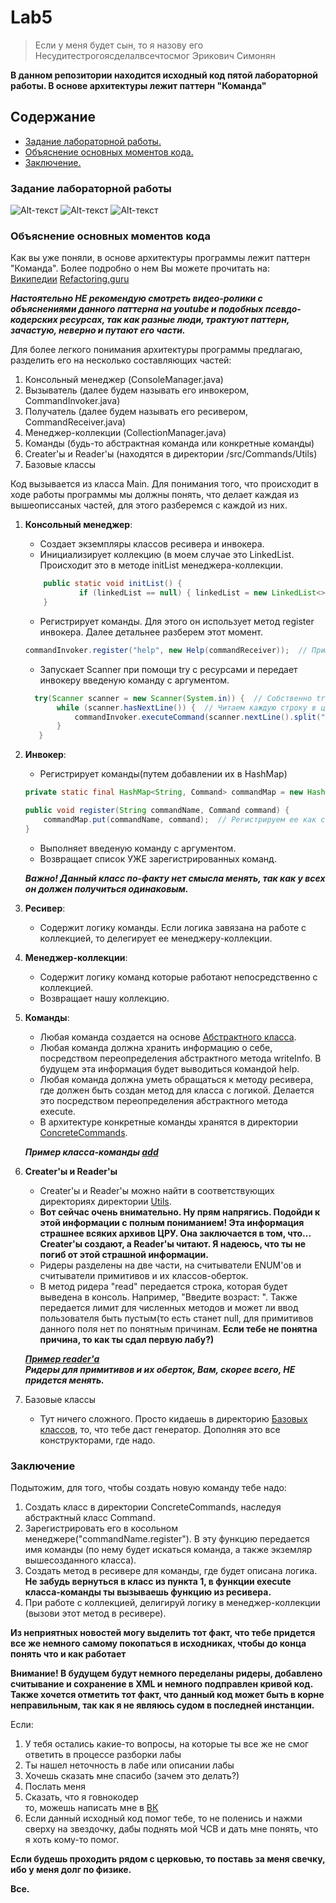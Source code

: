 # Lab5
> Если у меня будет сын, то я назову его Несудитестрогоясделалвсечтосмог Эрикович Симонян
>
**В данном репозитории находится исходный код пятой лабораторной работы. В основе архитектуры лежит паттерн "Команда"**

## Содержание
* [Задание лабораторной работы.](#Задание)
* [Объяснение основных моментов кода.](#Пояснения)
* [Заключение.](#Заключение)

### Задание лабораторной работы <a name="Задание"></a>
![Alt-текст](https://i.imgur.com/qo6y1nv.jpg)
![Alt-текст](https://i.imgur.com/7o0ADIy.jpg)
![Alt-текст](https://i.imgur.com/4AqAKRX.jpg)


### Объяснение основных моментов кода <a name="Пояснения"></a>
Как вы уже поняли, в основе архитектуры программы лежит паттерн "Команда". Более подробно о нем Вы можете прочитать на:  
[Википедии](https://ru.wikipedia.org/wiki/%D0%9A%D0%BE%D0%BC%D0%B0%D0%BD%D0%B4%D0%B0_(%D1%88%D0%B0%D0%B1%D0%BB%D0%BE%D0%BD_%D0%BF%D1%80%D0%BE%D0%B5%D0%BA%D1%82%D0%B8%D1%80%D0%BE%D0%B2%D0%B0%D0%BD%D0%B8%D1%8F))  
[Refactoring.guru](https://refactoring.guru/ru/design-patterns/command)   
  
***Настоятельно НЕ рекомендую смотреть видео-ролики с объяснениями данного паттерна на youtube и подобных псевдо-кодерских ресурсах, так как разные люди, трактуют паттерн, зачастую, неверно и путают его части.***

Для более легкого понимания архитектуры программы предлагаю, разделить его на несколько составляющих частей:  
1. Консольный менеджер (ConsoleManager.java)
2. Вызыватель (далее будем называть его инвокером, CommandInvoker.java)
3. Получатель (далее будем называть его ресивером, CommandReceiver.java)
4. Менеджер-коллекции (CollectionManager.java)
5. Команды (будь-то абстрактная команда или конкретные команды)
6. Creater'ы и Reader'ы (находятся в директории /src/Commands/Utils)
7. Базовые классы

Код вызывается из класса Main. Для понимания того, что происходит в ходе работы программы мы должны понять, что делает каждая из вышеописсаных
частей, для этого разберемся с каждой из них.  
1. **Консольный менеджер**:
     + Создает экземпляры классов ресивера и инвокера.
     + Инициализирует коллекцию (в моем случае это LinkedList. Происходит это в методе initList менеджера-коллекции.
    ```Java
        public static void initList() {
                if (linkedList == null) { linkedList = new LinkedList<>(); creationDate = ZonedDateTime.now(); }  // Как видим, создается он только в том случае, если он null, то есть еще не создан. Более детально можно разобраться в самом исходном коде класса.
        }
     ```
     + Регистрирует команды. Для этого он использует метод register инвокера. Далее детальнее разберем этот момент.
     ```Java
     commandInvoker.register("help", new Help(commandReceiver));  // Пример регистрации команды help.
     ```
     + Запускает Scanner при помощи try с ресурсами и передает инвокеру введеную команду с аргументом.
     ```Java
       try(Scanner scanner = new Scanner(System.in)) {  // Собственно try с ресурсами.
            while (scanner.hasNextLine()) {  // Читаем каждую строку в цикле. Метод hasNextLine гарантирует нам, что мы сможем читать даже пустые строки.
                commandInvoker.executeCommand(scanner.nextLine().split(" "));  // Разделяем введенную команду на части(на саму команду и аргумент для нее.)
            }
        }
     ```
2. **Инвокер**:
    + Регистрирует команды(путем добавлении их в HashMap)
    ```Java
    private static final HashMap<String, Command> commandMap = new HashMap<>();

    public void register(String commandName, Command command) {
        commandMap.put(commandName, command);  // Регистрируем ее как строку с названием команды и сам класс команды.
    }
     ```
    + Выполняет введеную команду с аргументом.
    + Возвращает список УЖЕ зарегистрированных команд.  
    

   ***Важно! Данный класс по-факту нет смысла менять, так как у всех он должен получиться одинаковым.***
3. **Ресивер**:
    + Содержит логику команды. Если логика завязана на работе с коллекцией, то делегирует ее менеджеру-коллекции.
4. **Менеджер-коллекции**:
    + Содержит логику команд которые работают непосредственно с коллекцией.
    + Возвращает нашу коллекцию.
5. **Команды**:
    + Любая команда создается на основе [Абстрактного класса](/src/Commands/Command.java). 
    + Любая команда должна хранить информацию о себе, посредством переопределения абстрактного метода writeInfo. В будущем эта информация будет выводиться командой help.
    + Любая команда должна уметь обращаться к методу ресивера, где должен быть создан метод для класса с логикой. Делается это посредством переопределения абстрактного метода execute.
    + В архитектуре конкретные команды хранятся в директории [ConcreteCommands](/src/Commands/ConcreteCommands).
    
    ***Пример класса-команды [add](/src/Commands/ConcreteCommands/Add.java)***
6. **Creater'ы и Reader'ы**
    + Creater'ы и Reader'ы можно найти в соответствующих директориях директории [Utils](/src/Commands/Utils).
    + **Вот сейчас очень внимательно. Ну прям напрягись. Подойди к этой информации с полным пониманием! Эта информация страшнее всяких архивов ЦРУ. Она заключается в том, что... Creater'ы создают, а Reader'ы читают. Я надеюсь, что ты не погиб от этой страшной информации.**
    + Ридеры разделены на две части, на считыватели ENUM'ов и считыватели примитивов и их классов-оберток.
    + В метод ридера "read" передается строка, которая будет выведена в консоль. Например, "Введите возраст: ". Также передается лимит для численных методов и может ли ввод пользователя быть пустым(то есть станет null, для примитивов данного поля нет по понятным причинам. **Если тебе не понятна причина, то как ты сдал первую лабу?)**
    
    ***[Пример reader'а](src/Commands/Utils/Readers/PrimitiveAndReferenceReaders/PrimitiveIntReader.java)***  
    ***Ридеры для примитивов и их оберток, Вам, скорее всего, НЕ придется менять.***
7. Базовые классы
    + Тут ничего сложного. Просто кидаешь в директорию [Базовых классов](/src/BasicClasses), то, что тебе даст генератор. Дополняя это все конструкторами, где надо.
    
### Заключение <a name="Заключение"></a>
Подытожим, для того, чтобы создать новую команду тебе надо:
1. Создать класс в директории ConcreteCommands, наследуя абстрактный класс Command.
2. Зарегистрировать его в косольном менеджере("commandName.register"). В эту функцию передается имя команды (по нему будет искаться команда, а также экземляр вышесозданного класса).
3. Создать метод в ресивере для команды, где будет описана логика. **Не забудь вернуться в класс из пункта 1, в функции execute класса-команды ты вызываешь функцию из ресивера.**
4. При работе с коллекцией, делигируй логику в менеджер-коллекции (вызови этот метод в ресивере).

**Из неприятных новостей могу выделить тот факт, что тебе придется все же немного самому покопаться в исходниках, чтобы до конца понять что и как работает**

**Внимание! В будущем будут немного переделаны ридеры, добавлено считывание и сохранение в XML и немного подправлен кривой код. Также хочется отметить тот факт, что данный код может быть в корне неправильным, так как я не являюсь судом в последней инстанции.**

Если:
1. У тебя остались какие-то вопросы, на которые ты все же не смог ответить в процессе разборки лабы
2. Ты нашел неточность в лабе или описании лабы 
3. Хочешь сказать мне спасибо (зачем это делать?) 
4. Послать меня
5. Сказать, что я говнокодер  
то, можешь написать мне в [ВК](https://vk.com/eriksimohyan)
6. Если данный исходный код помог тебе, то не поленись и нажми сверху на звездочку, дабы поднять мой ЧСВ и дать мне понять, что я хоть кому-то помог.

**Если будешь проходить рядом с церковью, то поставь за меня свечку, ибо у меня долг по физике.**

**Все.**

